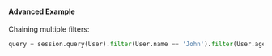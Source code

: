 #### Advanced Example
Chaining multiple filters:
```python
query = session.query(User).filter(User.name == 'John').filter(User.age > 30)
```

